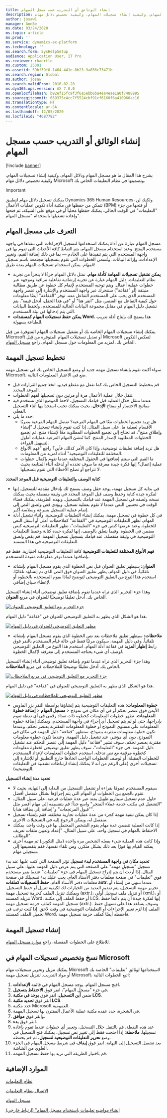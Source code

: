 ```yaml
---
title: إنشاء الوثائق أو التدريب حسب مسجل المهام
description: يشرح هذا المقال ما هو مسجل المهام ودلائل المهام‬، وكيفية إنشاء تسجيلات المهام، وكيفية تخصيص دلائل مهام‬ Microsoft وتضمينها في نظام التعليمات الخاص بك.
author: josaw1
manager: AnnBe
ms.date: 03/24/2020
ms.topic: article
ms.prod: ''
ms.service: dynamics-ax-platform
ms.technology: ''
ms.search.form: SysHelpSetup
audience: Application User, IT Pro
ms.reviewer: rhaertle
ms.custom: 25391
ms.assetid: 59bf39f8-1464-441e-8b23-9a856c73471b
ms.search.region: Global
ms.author: josaw
ms.search.validFrom: 2016-02-28
ms.dyn365.ops.version: AX 7.0.0
ms.openlocfilehash: b92ef15fc9f3f6a5ebb6ba4ea4eae1a0f7488995
ms.sourcegitcommit: 659375c4cc7f5524cbf91cf6160f6a410960ac16
ms.translationtype: HT
ms.contentlocale: ar-SA
ms.lasthandoff: 12/05/2020
ms.locfileid: "4687782"
---
```

# <a name="create-documentation-or-training-with-task-recorder"></a>إنشاء الوثائق أو التدريب حسب مسجل المهام

[!include [banner](../includes/banner.md)]

يشرح هذا المقال ما هو مسجل المهام ودلائل المهام‬، وكيفية إنشاء تسجيلات المهام، وكيفية تخصيص دلائل مهام‬ Microsoft وتضمينها في نظام التعليمات الخاص بك.

> [!IMPORTANT]
> يمكنك تسجيل دلائل مهام لتطبيق Dynamics 365 Human Resources، ولكنك لن تتمكن من حفظها في مكتبة أداة تكوين عمليات الأعمال (BPM) أو فتحها من جزء "التعليمات" في الوقت الحالي. يمكنك حفظها محلياً أو في موقع على الشبكة، ثم فتحها وإعادة تشغيلها باستخدام "مسجل المهام". 

<a name="learn-about-task-recorder"></a>التعرف على مسجل المهام
-------------------------

مسجل المهام عبارة عن أداة يمكنك استخدامها لتسجيل الإجراءات التي تنفذها في واجهة مستخدم المنتج. وعند استخدام مسجل المهام، يتم التقاط كافة الأحداث التي تقوم بها في واجهة المستخدم التي يتم تنفيذها على الخادم — بما في ذلك إضافة القيم، وتغيير الإعدادات، وإزالة البيانات. وتُسمى الخطوات التي تقوم بتسجيلها مجتمعة باسم *تسجيل المهام*. يمكن استخدام تسجيلات المهام بعدة طرق:

-   **يمكن تشغيل تسجيلات المهامة كأدلة مهام.** تمثل دلائل المهام جزءًا لا يتجزأ من تجربة نظام التعليمات. دليل المهام عبارة عن تجربة إرشادية تفاعلية مراقبة وموجهة عبر خطوات عملية أعمال. ويتم توجيه المستخدم لإتمام كل خطوة عن طريق مطالبة منبثقة (أو "فقاعة") ستتحرك عبر واجهة المستخدم والإشارة إلى عنصر واجهة المستخدم الذي يجب على المستخدم التفاعل معه. توفر "الفقاعة" أيضُا معلومات حول كيفية التفاعل مع العنصر، مثل "انقر هنا" أو "في هذا الحقل، أدخل قيمة". يتم تشغيل دليل المهام في مقابل مجموعة البيانات الحالية للمستخدم، وتُحفظ البيانات التي يتم إدخالها في بيئة المستخدم.
-   **يمكن حفظ تسجيلات المهام كمستندات Word.** هذا يسمح لك بإنتاج أدلة تدريب للطباعة بسهولة.

يمكنك إنشاء تسجيلات المهام الخاصة بك أو تشغيل تسجيلات المهام المتوفرة من قِبل Microsoft أو تعديل تسجيلات المهام المتوفرة من قِبل Microsoft لتعكس التكوين الخاص بك. لمزيد من المعلومات حول مسجل المهام، راجع [مسجل المهام](task-recorder.md).

## <a name="plan-your-task-recording"></a>تخطيط تسجيل المهمة
سواء أكنت تقوم بإنشاء تسجيل مهمة جديد أو وضع التسجيل الخاص بك في تسجيل مهمة Microsoft، ضع في الاعتبار المعلومات التالية.

-   قم بتخطيط التسجيل الخاص بك كما تفعل مع مقطع فيديو. اتخذ جميع القرارات قبل الموعد المحدد.
-   تنقل خلال عملية الأعمال مرة أو مرتين دون تسجيلها لفهم الخطوات.
-   عندما تتنقل خلال العملية قبل قيامك التسجيل، لاحظ الموضع الذي تستخدم فيه مفاتيح الاختصار أو مفتاح **الإدخال**، بحيث يمكنك تجنب استخدامها أثناء التسجيل الفعلي.
-   حدد ما يلي:
    -   هل تريد تجميع الخطوات معًا في المهام الفرعية؟ تفصل المهام الفرعية بصريًا الأقسام لعملية ما. على سبيل المثال، إذا كنت تقوم بإنشاء تسجيل لـ "إنشاء وإطلاق منتج"، قد تحتاج إلى تجميع الخطوات المطلوبة معًا لإنشاء منتج، ثم تجميع الخطوات المطلوبة لإصدار المنتج. كما تُنشئ المهام الفرعية عمليات أطول لتسهيل القراءة.
    -   هل تريد إضافة تعليقات توضيحية، وإذا كان الأمر كذلك، فأين؟ راجع "فهم الأنواع المختلفة للتعليقات التوضيحية" أدناه لمزيد من المعلومات.
    -   ما القيم التي ستتم إضافتها في الحقول المختلفة عندما تقوم بإكمال خطوات عملية إعمال؟ إنها فكرة جيدة معرفة ما سوف تحدده أو تُدخله أثناء المتابعة بحيث لا تتراجع أو تصلح الأخطاء التي تقوم بتسجيلها.

**كتابة الوصف والتعليقات التوضيحية قبل الموعد المحدد**

-   في بداية كل تسجيل مهمة، يوجد حقل وصف يسمح لك بإدخال مقدمة للتسجيل. إنها لفكرة جيدة كتابة وحفظ وصف قبل الموعد المحدد في وثيقة منفصلة بحيث يمكنك نسخه ولصقه في تسجيل المهمة عند قيامك بالتسجيل. وبهذه الطريقة، يمكنك قضاء الوقت في تحسين النص عندما لا تقوم بعملية تسجيل. ويؤدي قص ولصق النص إلى إتمام عملية التسجيل بسرعة وسلاسة أكبر.
-   في كل خطوة في تسجيل مهمة، يمكنك إنشاء التعليقات التوضيحية. وأثناء تشغيل أدلة المهام، تظهر التعليقات التوضيحية في "الفقاعة" كملاحظات أعلى أو أسفل النص للخطوة. وعند عرضها كنص في جزء "التعليمات"، تظهر التعليقات التوضيحية كنص مضمن في الخطوة. وفيما يتعلق بالوصف، إنها لفكرة جيدة كتابة وحفظ التعليقات التوضيحية في وثيقة منفصلة. عند قيامك بتسجيل تسجيل المهمة، قم بقص ولصق التعليقات التوضيحية في هذا المستند.

**فهم الأنواع المختلفة للتعليقات التوضيحية** كافة التعليقات التوضيحية اختيارية. فقط قم بإضافتها عندما توفر معلومات مفيدة للمستخدم.

-   **العنوان:** سيظهر تعليق العنوان قبل نص الخطوة الذي يقوم مسجل المهام بإنشائه تلقائياً. في دليل المهام، يظهر تعليق العنوان فوق النص الذي تم إنشاؤه تلقائيًا. استخدم هذا النوع من التعليق التوضيحي لتوضيح لماذا يقوم المستخدم بالخطوة أو لإعطاء سياق إضافي.

وهذا جزء التحرير الذي تراه عندما تقوم بإضافة تعليق توضيحي أثناء إنشاء التسجيل الخاص بك. أدخل تعليقًا توضيحيًا للعنوان في مربع **العنوان**. 

[![جزء التحرير مع التعليق التوضيحي للعنوان](./media/screen1.png)](./media/screen1.png) 

هذا هو الشكل الذي يظهر به التعليق التوضيحي للعنوان في "فقاعة" دليل المهام. 

[![مظهر التعليق التوضيحي للعنوان في دليل المهام](./media/screen2.png)](./media/screen2.png)

-   **ملاحظات:** سيظهر تعليق ملاحظات بعد نص الخطوة الذي يقوم مسجل المهام بإنشائه تلقائياً. وفي دليل المهمة، سيكون مرئيًا فقط في حالة قيام المستخدم بالنقر فوق رابط **إظهار المزيد** في فقاعة أدلة المهام. استخدم هذا النوع من التعليق التوضيحي لوصف أي شيء يحتاجه المستخدم إلى معرفته لإكمال الخطوة.

وهذا جزء التحرير الذي تراه عندما تقوم بإضافة تعليق توضيحي أثناء إنشاء التسجيل الخاص بك. أدخل تعليقًا توضيحيًا للملاحظات في مربع **الملاحظات**. 

[![جزء التحرير مع التعليق التوضيحي في مربع الملاحظات](./media/screen3.png)](./media/screen3.png) 

هذا هو الشكل الذي يظهر به التعليق التوضيحي للعنوان في "فقاعة" في دليل المهام.

[![مظهر التعليق التوضيحي للملاحظات في دليل المهام](./media/screen4.png)](./media/screen4.png)

-   **خطوة المعلومات**: هذه التعليقات التوضيحية يتم إنشاؤها بواسطة النقر بزر الماوس الأيمن فوق عنصر تحكم أو في أي مكان في نموذج &lt; **مسجل المهام** &lt; **إضافة خطوة المعلومات.** تظهر خطوات المعلومات كخطوة ذات تعداد رقمي في أي نقطة تقوم بإدراجها، حتى لو لم يتم تسجيل أي إجراء في واجهة المستخدم. ويمكنك إضافة خطوة المعلومات على مستوى النموذج أو خطوة المعلومات المقترنة بعنصر تحكم. وعندما تكون خطوة معلومات مقترنة بنموذج، ستظهر "فقاعة" دليل المهمة في مكان في النموذج، دون أي مؤشر، عند تشغيل دليل المهمة. وعندما تكون خطوة معلومات مقترنة بعنصر تحكم، سوف تشير "فقاعة" دليل المهمة إلى عنصر التحكم عند تشغيل دليل المهمة. في جزء "التعليمات"، سوف يظهر تعليق توضيحي لخطوة معلومات كخطوة مرقمة مع نص تدخله. استخدم خطوات المعلومات لإعداد المستخدم للخطوات المقبلة، أو لوصف الخطوات الواجب اتخاذها خارج التطبيق أو للإشارة إلى تسجيلات أخرى (على الرغم من أنه لا يمكنك إنشاء ارتباطات تشعبية في التعليقات التوضيحية).

**تحديد مدة إنشاء التسجيل**

-   سيقوم المستخدم عمومًا بقراءة أو تشغيل التسجيل من البداية إلى النهاية، بحيث لا تقوم بالجمع بين الخطوات أو المهام التي يتم إجراؤها بشكل منفصل أفضل.
-   حاول عدم تسجيل سيناريو طويل يمتد عبر عدة عمليات فرعية. على سبيل المثال، "التشغيل في مكتب خدمة عملاء المتجر‬" واسع جداً؛ قم بتقسيمه إلى مهام أقصر مثل "قبول المرتجعات" و"إضافة إلى بطاقة هدايا".
-   إذا كان يمكن تنفيذ مهمة كجزء من عدة عمليات تجارية مختلفة، فقم بإنشاء تسجيل منفصل له، ويمكن الرجوع إليه في التسجيلات الأخرى.
-   إذا كانت العملية تتضمن عدة مهام يقوم الشخص المحتمل بها في وقت واحد، يمكنك الاحتفاظ بالمهام في تسجيل واحد، على سبيل المثال، "إعداد وتعيين ملفات تعريف الوظائف".
-   وإذا كانت هذه العملية شيء يفعله الشخص مرة واحدة (مثل التكوين) ثم مهمة أخرى يمكنه القيام بها فورًا بعد ذلك بشكل متكرر، ومن تلقاء نفسها، فقم بتقسيمها إلى تسجيلي مهام.

**تحديد مكان في واجهة المستخدم لبدء تسجيل** تؤثر الصفحة التي كنت عليها عند بدء تسجيل "تسجيل مهمة" على الصفحة التي يتم عرض دليل المهمة عليها. على سبيل المثال، إذا أردت أن يتم إدراج تسجيل المهام في جزء "تعليمات" عندما ينقر مستخدم فوق "تعليمات" في صفحة معلمات دفتر الأستاذ العام، يجب عليك بدء تسجيلك في صفحة معلمات دفتر الأستاذ العام. **حفظ التسجيلات كملفات axtr.** عندما تنتهي من إنشاء أو تحرير مهمة التسجيل، يتم تقديم العديد من الخيارات لك لكيفية تنزيل أو حفظ التسجيل. ويمكنك تنزيل الملف كحزمة تسجيل مهمة (axtr.)، أو تنزيل ملف تسجيل أولي (xml.)، أو تنزيله كمستند Word، أو حفظ الملف إلى مكتبة LCS. إنها لفكرة جيدة أن يتم دائماً حفظ تسجيل المهمة كملف حزمة تسجيل مهمة (axtr.). وسوف يساعد هذا على تسهيل حفظ الملف إذا لزم تغيير الإجراءات أو التعليقات التوضيحية في وقت لاحق. إذا كنت ترغب في تحميل الملف كمستند Word، فاحفظه أيضًا كملف حزمة تسجيل مهمة.

## <a name="create-your-task-recording"></a>إنشاء تسجيل المهمة
للاطلاع على الخطوات المفصلة، راجع [موارد مسجل المهام‬](task-recorder.md).

## <a name="copy-and-customize-microsofts-task-recordings"></a>نسخ وتخصيص تسجيلات المهام في Microsoft
يمكنك تنزيل وتحرير تسجيلات مهام Microsoft لاستخدامها لوثائق "تعليمات" الخاصة بك أو مواد التدريب. لتنزيل تسجيل مهمة Microsoft، اتبع الخطوات التالية:

1.  افتح مسجل المهام. يوجد مسجل المهام في قائمة **الإعدادات**.
2.  في جزء "مسجل المهام"، انقر فوق **الاحتفاظ بتسجيل.**
3.  ضمن **أين التسجيل**، انقر فوق **يوجد في مكتبة LCS‬**.
4.  انقر فوق **تحديد مكتبة LCS**.
5.  حدد مكتبة Microsoft العمومية.
6.  في الشجرة، حدد عقده مكتبة عملية الأعمال المقترن بها تسجيل المهمة.
7.  وانقر فوق **موافق**.
8.  انقر فوق **بدء**.
9.  عند هذه النقطة، قم بالتنقل خلال التسجيل، وتغيير أي خطوات عندما تقوم بإعادة تسجيلها. **ملاحظة**: إذا احتجت فقط إلى تغيير نص تسجيل، يمكنك فتح التسجيل في وضع **تحرير التعليقات التوضيحية لتسجيل**، ثم قم بحفظه.
10. بعد تشغيل التسجيل إلى النهاية، انقر فوق **إيقاف** في شريط مسجل المهام في الجزء العلوي من الشاشة.
11. قم باختيار الطريقة التي تريد بها حفظ تسجيل المهمة.



<a name="additional-resources"></a>الموارد الإضافية
--------

[نظام التعليمات](../../fin-ops/get-started/help-overview.md)

[الاتصال بنظام التعليمات](../../fin-ops/get-started/help-connect.md)

[مسجل المهام](task-recorder.md)

[إنشاء مواضيع تعليمات باستخدام مسجل المهام" (ارتباط خارجي)](https://mbspartner.microsoft.com/AX/Videos/970)
